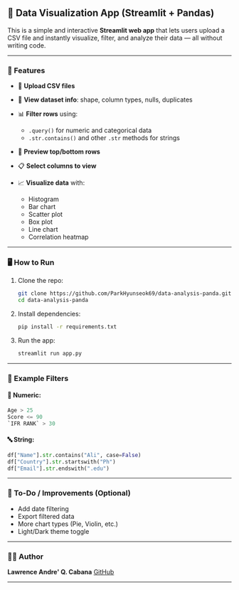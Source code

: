 ## 🐼 Data Visualization App (Streamlit + Pandas)

This is a simple and interactive **Streamlit web app** that lets users upload a CSV file and instantly visualize, filter, and analyze their data — all without writing code.

---

### 🚀 Features

* 📂 **Upload CSV files**
* 🧠 **View dataset info**: shape, column types, nulls, duplicates
* 📊 **Filter rows** using:

  * `.query()` for numeric and categorical data
  * `.str.contains()` and other `.str` methods for strings
* 🔢 **Preview top/bottom rows**
* 📋 **Select columns to view**
* 📈 **Visualize data** with:

  * Histogram
  * Bar chart
  * Scatter plot
  * Box plot
  * Line chart
  * Correlation heatmap

---

### 🖥️ How to Run

1. Clone the repo:

   ```bash
   git clone https://github.com/ParkHyunseok69/data-analysis-panda.git
   cd data-analysis-panda
   ```

2. Install dependencies:

   ```bash
   pip install -r requirements.txt
   ```

3. Run the app:

   ```bash
   streamlit run app.py
   ```

---


### 🧪 Example Filters

#### 🔢 Numeric:

```python
Age > 25
Score <= 90
`IFR RANK` > 30
```

#### 🔤 String:

```python
df["Name"].str.contains("Ali", case=False)
df["Country"].str.startswith("Ph")
df["Email"].str.endswith(".edu")
```

---

### 📌 To-Do / Improvements (Optional)

* Add date filtering
* Export filtered data
* More chart types (Pie, Violin, etc.)
* Light/Dark theme toggle

---


### 🧑‍💻 Author

**Lawrence Andre' Q. Cabana**
[GitHub](https://github.com/ParkHyunseok69)

---

